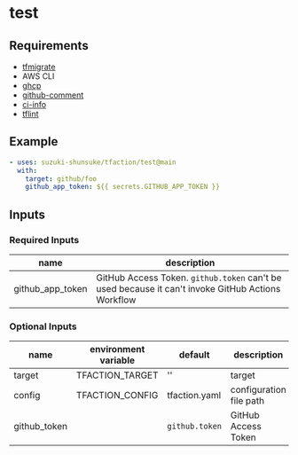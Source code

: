 # test

## Requirements

* [tfmigrate](https://github.com/minamijoyo/tfmigrate)
* AWS CLI
* [ghcp](https://github.com/int128/ghcp)
* [github-comment](https://github.com/suzuki-shunsuke/github-comment)
* [ci-info](https://github.com/suzuki-shunsuke/ci-info)
* [tflint](https://github.com/aquasecurity/tfsec)

## Example

```yaml
- uses: suzuki-shunsuke/tfaction/test@main
  with:
    target: github/foo
    github_app_token: ${{ secrets.GITHUB_APP_TOKEN }}
```

## Inputs

### Required Inputs

name | description
--- | ---
github_app_token | GitHub Access Token. `github.token` can't be used because it can't invoke GitHub Actions Workflow

### Optional Inputs

name | environment variable | default | description
--- | --- | --- | ---
target | TFACTION_TARGET | '' | target
config | TFACTION_CONFIG | tfaction.yaml | configuration file path
github_token | | `github.token` | GitHub Access Token
